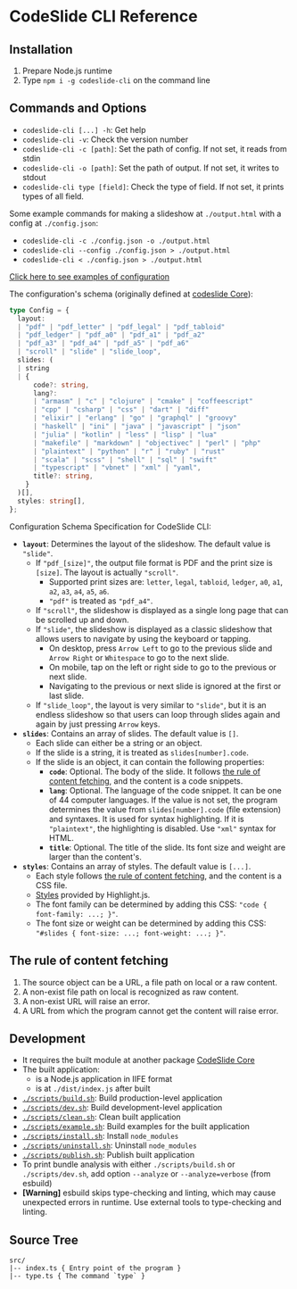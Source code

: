 # CodeSlide CLI Reference

## Installation
1. Prepare Node.js runtime
2. Type `npm i -g codeslide-cli` on the command line

## Commands and Options
- `codeslide-cli [...] -h`: Get help
- `codeslide-cli -v`: Check the version number
- `codeslide-cli -c [path]`: Set the path of config. If not set, it reads from stdin
- `codeslide-cli -o [path]`: Set the path of output. If not set, it writes to stdout
- `codeslide-cli type [field]`: Check the type of field. If not set, it prints types of all field.

Some example commands for making a slideshow at `./output.html` with a config at `./config.json`:
- `codeslide-cli -c ./config.json -o ./output.html`
- `codeslide-cli --config ./config.json > ./output.html`
- `codeslide-cli < ./config.json > ./output.html`

[Click here to see examples of configuration](https://github.com/AsherJingkongChen/codeslide/tree/main/packages/cli/example/)

The configuration's schema (originally defined at [codeslide Core](https://github.com/AsherJingkongChen/codeslide/blob/main/packages/core/src/common/config.ts)):
```typescript
type Config = {
  layout:
  | "pdf" | "pdf_letter" | "pdf_legal" | "pdf_tabloid"
  | "pdf_ledger" | "pdf_a0" | "pdf_a1" | "pdf_a2"
  | "pdf_a3" | "pdf_a4" | "pdf_a5" | "pdf_a6"
  | "scroll" | "slide" | "slide_loop",
  slides: (
  | string
  | {
      code?: string,
      lang?:
      | "armasm" | "c" | "clojure" | "cmake" | "coffeescript"
      | "cpp" | "csharp" | "css" | "dart" | "diff"
      | "elixir" | "erlang" | "go" | "graphql" | "groovy"
      | "haskell" | "ini" | "java" | "javascript" | "json"
      | "julia" | "kotlin" | "less" | "lisp" | "lua"
      | "makefile" | "markdown" | "objectivec" | "perl" | "php"
      | "plaintext" | "python" | "r" | "ruby" | "rust"
      | "scala" | "scss" | "shell" | "sql" | "swift"
      | "typescript" | "vbnet" | "xml" | "yaml",
      title?: string,
    }
  )[],
  styles: string[],
};
```

Configuration Schema Specification for CodeSlide CLI:
- **`layout`**: Determines the layout of the slideshow. The default value is `"slide"`.
  - If `"pdf_[size]"`, the output file format is PDF and the print size is `[size]`. The layout is actually `"scroll"`.
    - Supported print sizes are: `letter`, `legal`, `tabloid`, `ledger`, `a0`, `a1`, `a2`, `a3`, `a4`, `a5`, `a6`.
    - `"pdf"` is treated as `"pdf_a4"`.
  - If `"scroll"`, the slideshow is displayed as a single long page that can be scrolled up and down.
  - If `"slide"`, the slideshow is displayed as a classic slideshow that allows users to navigate by using the keyboard or tapping.
    - On desktop, press `Arrow Left` to go to the previous slide and `Arrow Right` or `Whitespace` to go to the next slide.
    - On mobile, tap on the left or right side to go to the previous or next slide.
    - Navigating to the previous or next slide is ignored at the first or last slide.
  - If `"slide_loop"`, the layout is very similar to `"slide"`, but it is an endless slideshow so that users can loop through slides again and again by just pressing `Arrow` keys.
- **`slides`**: Contains an array of slides. The default value is `[]`.
  - Each slide can either be a string or an object.
  - If the slide is a string, it is treated as `slides[number].code`.
  - If the slide is an object, it can contain the following properties:
    - **`code`**: Optional. The body of the slide. It follows [the rule of content fetching](#the-rule-of-content-fetching), and the content is a code snippets.
    - **`lang`**: Optional. The language of the code snippet. It can be one of 44 computer languages. If the value is not set, the program determines the value from `slides[number].code` (file extension) and syntaxes. It is used for syntax highlighting. If it is `"plaintext"`, the highlighting is disabled. Use `"xml"` syntax for HTML.
    - **`title`**: Optional. The title of the slide. Its font size and weight are larger than the content's.
- **`styles`**: Contains an array of styles. The default value is `[...]`.
  - Each style follows [the rule of content fetching](#the-rule-of-content-fetching), and the content is a CSS file.
  - [Styles](https://cdnjs.com/libraries/highlight.js) provided by Highlight.js.
  - The font family can be determined by adding this CSS: `"code { font-family: ...; }"`.
  - The font size or weight can be determined by adding this CSS: `"#slides { font-size: ...; font-weight: ...; }"`.

## The rule of content fetching
1. The source object can be a URL, a file path on local or a raw content.
2. A non-exist file path on local is recognized as raw content.
3. A non-exist URL will raise an error.
4. A URL from which the program cannot get the content will raise error.

## Development
- It requires the built module at another package [CodeSlide Core](https://github.com/AsherJingkongChen/codeslide/tree/main/packages/core/)
- The built application:
  - is a Node.js application in IIFE format
  - is at `./dist/index.js` after built
- [`./scripts/build.sh`](https://github.com/AsherJingkongChen/codeslide/blob/main/packages/cli/scripts/build.sh): Build production-level application
- [`./scripts/dev.sh`](https://github.com/AsherJingkongChen/codeslide/blob/main/packages/cli/scripts/dev.sh): Build development-level application
- [`./scripts/clean.sh`](https://github.com/AsherJingkongChen/codeslide/blob/main/packages/cli/scripts/clean.sh): Clean built application
- [`./scripts/example.sh`](https://github.com/AsherJingkongChen/codeslide/blob/main/packages/cli/scripts/example.sh): Build examples for the built application
- [`./scripts/install.sh`](https://github.com/AsherJingkongChen/codeslide/blob/main/packages/cli/scripts/install.sh): Install `node_modules`
- [`./scripts/uninstall.sh`](https://github.com/AsherJingkongChen/codeslide/blob/main/packages/cli/scripts/uninstall.sh): Uninstall `node_modules`
- [`./scripts/publish.sh`](https://github.com/AsherJingkongChen/codeslide/blob/main/packages/cli/scripts/publish.sh): Publish built application
- To print bundle analysis with either `./scripts/build.sh` or `./scripts/dev.sh`, add option `--analyze` or `--analyze=verbose` (from esbuild)
- **[Warning]** esbuild skips type-checking and linting, which may cause unexpected errors in runtime. Use external tools to type-checking and linting.

## Source Tree
```
src/
|-- index.ts { Entry point of the program }
|-- type.ts { The command `type` }
```
